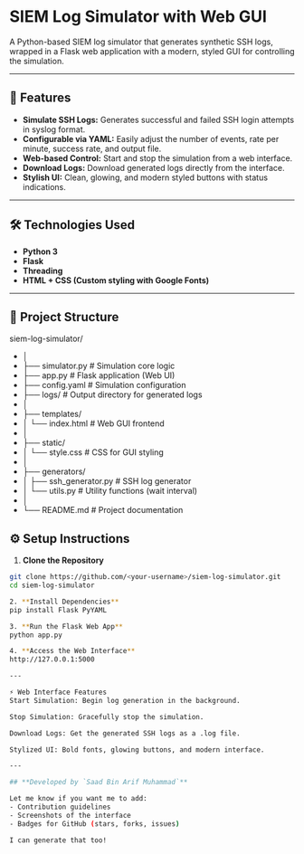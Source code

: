# SIEM Log Simulator with Web GUI

A Python-based SIEM log simulator that generates synthetic SSH logs, wrapped in a Flask web application with a modern, styled GUI for controlling the simulation.

---

## 🚀 Features

- **Simulate SSH Logs:** Generates successful and failed SSH login attempts in syslog format.
- **Configurable via YAML:** Easily adjust the number of events, rate per minute, success rate, and output file.
- **Web-based Control:** Start and stop the simulation from a web interface.
- **Download Logs:** Download generated logs directly from the interface.
- **Stylish UI:** Clean, glowing, and modern styled buttons with status indications.

---

## 🛠️ Technologies Used

- **Python 3**
- **Flask**
- **Threading**
- **HTML + CSS (Custom styling with Google Fonts)**

---

## 📁 Project Structure

siem-log-simulator/
- │
- ├── simulator.py # Simulation core logic
- ├── app.py # Flask application (Web UI)
- ├── config.yaml # Simulation configuration
- ├── logs/ # Output directory for generated logs
- │
- ├── templates/
- │ └── index.html # Web GUI frontend
- │
- ├── static/
- │ └── style.css # CSS for GUI styling
- │
- ├── generators/
- │ ├── ssh_generator.py # SSH log generator
- │ └── utils.py # Utility functions (wait interval)
- │
- └── README.md # Project documentation

## ⚙️ Setup Instructions

1. **Clone the Repository**
```bash
git clone https://github.com/<your-username>/siem-log-simulator.git
cd siem-log-simulator

2. **Install Dependencies**
pip install Flask PyYAML

3. **Run the Flask Web App**
python app.py

4. **Access the Web Interface**
http://127.0.0.1:5000 

---

⚡ Web Interface Features
Start Simulation: Begin log generation in the background.

Stop Simulation: Gracefully stop the simulation.

Download Logs: Get the generated SSH logs as a .log file.

Stylized UI: Bold fonts, glowing buttons, and modern interface.

---

## **Developed by `Saad Bin Arif Muhammad`**

Let me know if you want me to add:
- Contribution guidelines
- Screenshots of the interface
- Badges for GitHub (stars, forks, issues)

I can generate that too!

